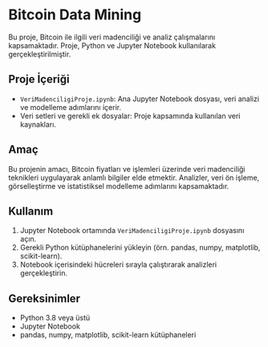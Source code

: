 # Bitcoin Data Mining

Bu proje, Bitcoin ile ilgili veri madenciliği ve analiz çalışmalarını kapsamaktadır. Proje, Python ve Jupyter Notebook kullanılarak gerçekleştirilmiştir.

## Proje İçeriği

- `VeriMadenciligiProje.ipynb`: Ana Jupyter Notebook dosyası, veri analizi ve modelleme adımlarını içerir.
- Veri setleri ve gerekli ek dosyalar: Proje kapsamında kullanılan veri kaynakları.

## Amaç

Bu projenin amacı, Bitcoin fiyatları ve işlemleri üzerinde veri madenciliği teknikleri uygulayarak anlamlı bilgiler elde etmektir. Analizler, veri ön işleme, görselleştirme ve istatistiksel modelleme adımlarını kapsamaktadır.

## Kullanım

1. Jupyter Notebook ortamında `VeriMadenciligiProje.ipynb` dosyasını açın.
2. Gerekli Python kütüphanelerini yükleyin (örn. pandas, numpy, matplotlib, scikit-learn).
3. Notebook içerisindeki hücreleri sırayla çalıştırarak analizleri gerçekleştirin.

## Gereksinimler

- Python 3.8 veya üstü
- Jupyter Notebook
- pandas, numpy, matplotlib, scikit-learn kütüphaneleri
